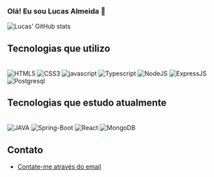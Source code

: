 
### Olá! Eu sou Lucas Almeida 👋

<!--[![email](https://img.shields.io/badge/Gmail-D14836?style=for-the-badge&logo=gmail&logoColor=white)](mailto:si.lucas.almeida@gmail.com)
-->
![Lucas' GitHub stats](https://github-readme-stats.vercel.app/api?username=Lucas-Amorim-Almeida&show_icons=true&theme=dark)

## Tecnologias que utilizo

<div style="display: inline-block"><br>
  <img align="center" alt="HTML5" src="https://img.shields.io/badge/HTML5-E34F26?style=for-the-badge&logo=html5&logoColor=white">
  <img align="center" alt="CSS3" src="https://img.shields.io/badge/CSS3-1572B6?style=for-the-badge&logo=css3&logoColor=white">
  <img align="center" alt="javascript" src="https://img.shields.io/badge/JavaScript-F7DF1E?style=for-the-badge&logo=javascript&logoColor=black">
  <img align="center" alt="Typescript" src="https://img.shields.io/badge/TypeScript-007ACC?style=for-the-badge&logo=typescript&logoColor=white">
  <img align="center" alt="NodeJS" src="https://img.shields.io/badge/Node.js-43853D?style=for-the-badge&logo=node.js&logoColor=white">
  <img align="center" alt="ExpressJS" src="https://img.shields.io/badge/Express.js-404D59?style=for-the-badge">
  <img align="center" alt="Postgresql" src="https://img.shields.io/badge/PostgreSQL-316192?style=for-the-badge&logo=postgresql&logoColor=white">
</div><br>

## Tecnologias que estudo atualmente
<div style="display: inline-block"><br>
<img align="center" alt="JAVA" src="https://img.shields.io/badge/Java-ED8B00?style=for-the-badge&logo=openjdk&logoColor=white">
<img align="center" alt="Spring-Boot" src="https://img.shields.io/badge/Spring-6DB33F?style=for-the-badge&logo=spring&logoColor=white">
<img align="center" alt="React" src="https://img.shields.io/badge/React-20232A?style=for-the-badge&logo=react&logoColor=61DAFB">
<img align="center" alt="MongoDB" src="https://img.shields.io/badge/MongoDB-4EA94B?style=for-the-badge&logo=mongodb&logoColor=white">
</div><br>

## Contato
- [Contate-me através do email](mailto:si.lucas.almeida@gmail.com)
<!--
**Lucas-Amorim-Almeida/Lucas-Amorim-Almeida** is a ✨ _special_ ✨ repository because its `README.md` (this file) appears on your GitHub profile.

Here are some ideas to get you started:

- 🔭 I’m currently working on ...
- 🌱 I’m currently learning ...
- 👯 I’m looking to collaborate on ...
- 🤔 I’m looking for help with ...
- 💬 Ask me about ...
- 📫 How to reach me: ...
- 😄 Pronouns: ...
- ⚡ Fun fact: ...
-->
